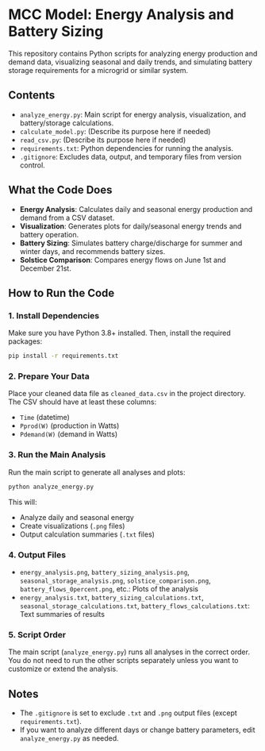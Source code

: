 # MCC Model: Energy Analysis and Battery Sizing

This repository contains Python scripts for analyzing energy production and demand data, visualizing seasonal and daily trends, and simulating battery storage requirements for a microgrid or similar system.

## Contents
- `analyze_energy.py`: Main script for energy analysis, visualization, and battery/storage calculations.
- `calculate_model.py`: (Describe its purpose here if needed)
- `read_csv.py`: (Describe its purpose here if needed)
- `requirements.txt`: Python dependencies for running the analysis.
- `.gitignore`: Excludes data, output, and temporary files from version control.

## What the Code Does
- **Energy Analysis**: Calculates daily and seasonal energy production and demand from a CSV dataset.
- **Visualization**: Generates plots for daily/seasonal energy trends and battery operation.
- **Battery Sizing**: Simulates battery charge/discharge for summer and winter days, and recommends battery sizes.
- **Solstice Comparison**: Compares energy flows on June 1st and December 21st.

## How to Run the Code

### 1. Install Dependencies
Make sure you have Python 3.8+ installed. Then, install the required packages:

```bash
pip install -r requirements.txt
```

### 2. Prepare Your Data
Place your cleaned data file as `cleaned_data.csv` in the project directory. The CSV should have at least these columns:
- `Time` (datetime)
- `Pprod(W)` (production in Watts)
- `Pdemand(W)` (demand in Watts)

### 3. Run the Main Analysis
Run the main script to generate all analyses and plots:

```bash
python analyze_energy.py
```

This will:
- Analyze daily and seasonal energy
- Create visualizations (`.png` files)
- Output calculation summaries (`.txt` files)

### 4. Output Files
- `energy_analysis.png`, `battery_sizing_analysis.png`, `seasonal_storage_analysis.png`, `solstice_comparison.png`, `battery_flows_0percent.png`, etc.: Plots of the analysis
- `energy_analysis.txt`, `battery_sizing_calculations.txt`, `seasonal_storage_calculations.txt`, `battery_flows_calculations.txt`: Text summaries of results

### 5. Script Order
The main script (`analyze_energy.py`) runs all analyses in the correct order. You do not need to run the other scripts separately unless you want to customize or extend the analysis.

## Notes
- The `.gitignore` is set to exclude `.txt` and `.png` output files (except `requirements.txt`).
- If you want to analyze different days or change battery parameters, edit `analyze_energy.py` as needed.